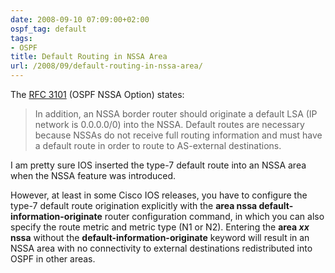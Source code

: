 ```yaml
---
date: 2008-09-10 07:09:00+02:00
ospf_tag: default
tags:
- OSPF
title: Default Routing in NSSA Area
url: /2008/09/default-routing-in-nssa-area/
---
```

The [RFC 3101](http://tools.ietf.org/html/rfc3101#page-6) (OSPF NSSA Option) states:

> In addition, an NSSA border router should originate a default LSA (IP network is 0.0.0.0/0) into the NSSA. Default routes are necessary because NSSAs do not receive full routing information and must have a default route in order to route to AS-external destinations.

I am pretty sure IOS inserted the type-7 default route into an NSSA area when the NSSA feature was introduced.
<!--more-->
However, at least in some Cisco IOS releases, you have to configure the type-7 default route origination explicitly with the **area nssa default-information-originate** router configuration command, in which you can also specify the route metric and metric type (N1 or N2). Entering the **area *xx* nssa** without the **default-information-originate** keyword will result in an NSSA area with no connectivity to external destinations redistributed into OSPF in other areas.
